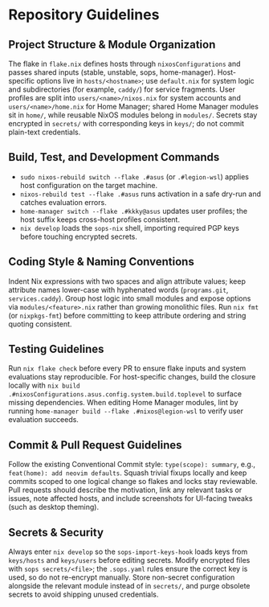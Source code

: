 # Repository Guidelines

## Project Structure & Module Organization
The flake in `flake.nix` defines hosts through `nixosConfigurations` and passes shared inputs (stable, unstable, sops, home-manager). Host-specific options live in `hosts/<hostname>`; use `default.nix` for system logic and subdirectories (for example, `caddy/`) for service fragments. User profiles are split into `users/<name>/nixos.nix` for system accounts and `users/<name>/home.nix` for Home Manager; shared Home Manager modules sit in `home/`, while reusable NixOS modules belong in `modules/`. Secrets stay encrypted in `secrets/` with corresponding keys in `keys/`; do not commit plain-text credentials.

## Build, Test, and Development Commands
- `sudo nixos-rebuild switch --flake .#asus` (or `.#legion-wsl`) applies host configuration on the target machine.
- `nixos-rebuild test --flake .#asus` runs activation in a safe dry-run and catches evaluation errors.
- `home-manager switch --flake .#kkky@asus` updates user profiles; the host suffix keeps cross-host profiles consistent.
- `nix develop` loads the `sops-nix` shell, importing required PGP keys before touching encrypted secrets.

## Coding Style & Naming Conventions
Indent Nix expressions with two spaces and align attribute values; keep attribute names lower-case with hyphenated words (`programs.git`, `services.caddy`). Group host logic into small modules and expose options via `modules/<feature>.nix` rather than growing monolithic files. Run `nix fmt` (or `nixpkgs-fmt`) before committing to keep attribute ordering and string quoting consistent.

## Testing Guidelines
Run `nix flake check` before every PR to ensure flake inputs and system evaluations stay reproducible. For host-specific changes, build the closure locally with `nix build .#nixosConfigurations.asus.config.system.build.toplevel` to surface missing dependencies. When editing Home Manager modules, lint by running `home-manager build --flake .#nixos@legion-wsl` to verify user evaluation succeeds.

## Commit & Pull Request Guidelines
Follow the existing Conventional Commit style: `type(scope): summary`, e.g., `feat(home): add neovim defaults`. Squash trivial fixups locally and keep commits scoped to one logical change so flakes and locks stay reviewable. Pull requests should describe the motivation, link any relevant tasks or issues, note affected hosts, and include screenshots for UI-facing tweaks (such as desktop theming).

## Secrets & Security
Always enter `nix develop` so the `sops-import-keys-hook` loads keys from `keys/hosts` and `keys/users` before editing secrets. Modify encrypted files with `sops secrets/<file>`; the `.sops.yaml` rules ensure the correct key is used, so do not re-encrypt manually. Store non-secret configuration alongside the relevant module instead of in `secrets/`, and purge obsolete secrets to avoid shipping unused credentials.
